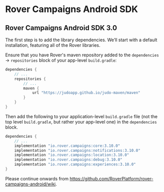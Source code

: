 # Rover Campaigns Android SDK

## Rover Campaigns Android SDK 3.0

The first step is to add the library dependencies. We’ll start with a default
installation, featuring all of the Rover libraries.

Ensure that you have Rover's maven repository added to the `dependencies` →
`repositories` block of your app-level `build.gradle`:

```groovy
dependencies {
    // ...
    repositories {
        // ...
        maven {
            url "https://judoapp.github.io/judo-maven/maven"
        }
    }
}
```

Then add the following to your application-level `build.gradle` file (not the
top level `build.gradle`, but rather your app-level one) in the `dependencies`
block.

```groovy
dependencies {
    // ...
    implementation "io.rover.campaigns:core:3.10.0"
    implementation "io.rover.campaigns:notifications:3.10.0"
    implementation "io.rover.campaigns:location:3.10.0"
    implementation "io.rover.campaigns:debug:3.10.0"
    implementation "io.rover.campaigns:experiences:3.10.0"
}
```

Please continue onwards from https://github.com/RoverPlatform/rover-campaigns-android/wiki.
